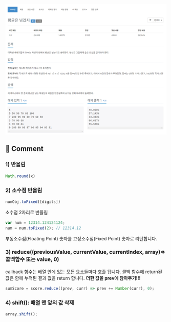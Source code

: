 ![](../images/b4344.png)

## 🤞 Comment

### 1) 반올림
```javascript
Math.round(x)
```

### 2) 소수점 반올림
```javascript
numObj.toFixed([digits])
```

소수점 2자리로 반올림
```javascript
var num = 12314.124124124;
num = num.toFixed(2); // 12314.12
```

부동소수점(Floating Point) 숫자를 고정소수점(Fixed Point) 숫자로 리턴합니다.

### 3) reduce((previousValue, currentValue, currentIndex, array)=> 콜백함수 또는 value, 0)
callback 함수는 배열 안에 있는 모든 요소들마다 호출 됩니다. 콜백 함수에 return된 값은 함께 누적된 결과 값을 return 합니다. **더한 값을 prev에 담아주기!!!**

```javascript
sumScore = score.reduce((prev, curr) => prev += Number(curr), 0);
```

### 4) shift(): 배열 맨 앞의 값 삭제
```javascript
array.shift();
```